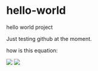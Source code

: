 # hello-world
hello world project

Just testing github at the moment.

how is this equation:

<img src="https://render.githubusercontent.com/render/math?math=e^{i \pi} = -1">

<img src="https://render.githubusercontent.com/render/math?math=\sum_{\tau=1}^\infty = I_{\tau}w(\tau)">



